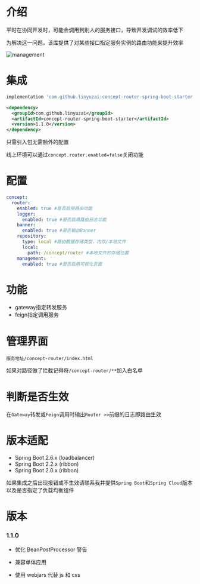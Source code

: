 # 介绍

平时在协同开发时，可能会调用到别人的服务接口，导致开发调试的效率低下

为解决这一问题，该库提供了对某些接口指定服务实例的路由功能来提升效率

![management](https://user-images.githubusercontent.com/18523183/177239306-9ef302f4-2921-4af8-9fed-7f6371ddd5ba.png)

# 集成

```gradle
implementation 'com.github.linyuzai:concept-router-spring-boot-starter:1.1.0'
```

```xml
<dependency>
  <groupId>com.github.linyuzai</groupId>
  <artifactId>concept-router-spring-boot-starter</artifactId>
  <version>1.1.0</version>
</dependency>
```

只需引入包无需额外的配置

线上环境可以通过`concept.router.enabled=false`关闭功能

# 配置

```yaml
concept:
  router:
    enabled: true #是否启用路由功能
    logger:
      enabled: true #是否启用路由日志功能
    banner:
      enabled: true #是否输出Banner
    repository:
      type: local #路由数据存储类型，内存/本地文件
      local:
        path: /concept/router #本地文件的存储位置
    management:
      enabled: true #是否启用可视化页面
```

# 功能

- gateway指定转发服务
- feign指定调用服务

# 管理界面

`服务地址/concept-router/index.html`

如果对路径做了拦截记得将`/concept-router/**`加入白名单

# 判断是否生效

在`Gateway`转发或`Feign`调用时输出`Router >>`前缀的日志即路由生效

# 版本适配

- Spring Boot 2.6.x (loadbalancer)
- Spring Boot 2.2.x (ribbon)
- Spring Boot 2.0.x (ribbon)

如果集成之后出现报错或不生效请联系我并提供`Spring Boot`和`Spring Cloud`版本以及是否指定了负载均衡组件

# 版本

### 1.1.0

- 优化 BeanPostProcessor 警告

- 兼容单体应用

- 使用 webjars 代替 js 和 css
